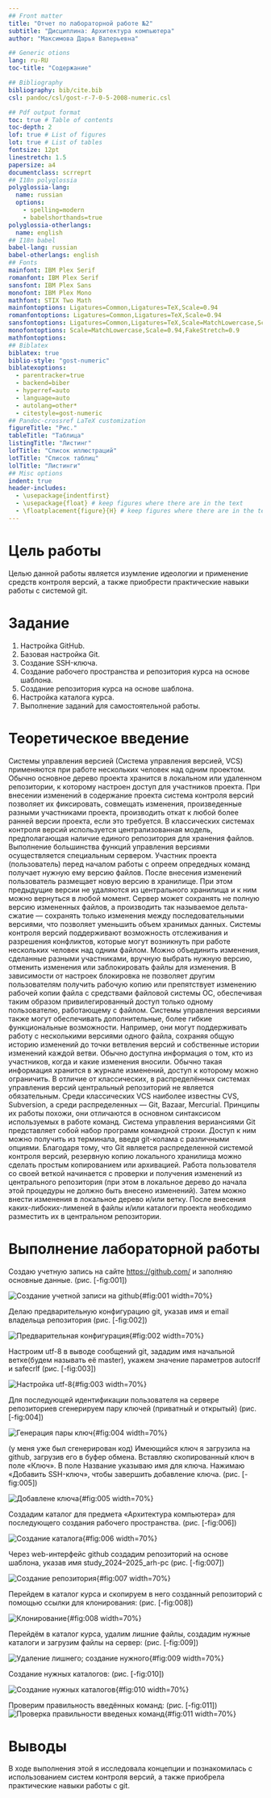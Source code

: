 ```yaml
---
## Front matter
title: "Отчет по лабораторной работе №2"
subtitle: "Дисциплина: Архитектура компьютера"
author: "Максимова Дарья Валерьевна"

## Generic otions
lang: ru-RU
toc-title: "Содержание"

## Bibliography
bibliography: bib/cite.bib
csl: pandoc/csl/gost-r-7-0-5-2008-numeric.csl

## Pdf output format
toc: true # Table of contents
toc-depth: 2
lof: true # List of figures
lot: true # List of tables
fontsize: 12pt
linestretch: 1.5
papersize: a4
documentclass: scrreprt
## I18n polyglossia
polyglossia-lang:
  name: russian
  options:
	- spelling=modern
	- babelshorthands=true
polyglossia-otherlangs:
  name: english
## I18n babel
babel-lang: russian
babel-otherlangs: english
## Fonts
mainfont: IBM Plex Serif
romanfont: IBM Plex Serif
sansfont: IBM Plex Sans
monofont: IBM Plex Mono
mathfont: STIX Two Math
mainfontoptions: Ligatures=Common,Ligatures=TeX,Scale=0.94
romanfontoptions: Ligatures=Common,Ligatures=TeX,Scale=0.94
sansfontoptions: Ligatures=Common,Ligatures=TeX,Scale=MatchLowercase,Scale=0.94
monofontoptions: Scale=MatchLowercase,Scale=0.94,FakeStretch=0.9
mathfontoptions:
## Biblatex
biblatex: true
biblio-style: "gost-numeric"
biblatexoptions:
  - parentracker=true
  - backend=biber
  - hyperref=auto
  - language=auto
  - autolang=other*
  - citestyle=gost-numeric
## Pandoc-crossref LaTeX customization
figureTitle: "Рис."
tableTitle: "Таблица"
listingTitle: "Листинг"
lofTitle: "Список иллюстраций"
lotTitle: "Список таблиц"
lolTitle: "Листинги"
## Misc options
indent: true
header-includes:
  - \usepackage{indentfirst}
  - \usepackage{float} # keep figures where there are in the text
  - \floatplacement{figure}{H} # keep figures where there are in the text
---
```


# Цель работы

Целью данной работы является изумление идеологии и применение средств контроля версий, а также приобрести практические навыки работы с системой git.

# Задание

1. Настройка GitHub.
1. Базовая настройка Git.
1. Создание SSH-ключа.
1. Создание рабочего пространства и репозитория курса на основе шаблона.
1. Создание репозитория курса на основе шаблона.
1. Настройка каталога курса.
1. Выполнение заданий для самостоятельной работы.

# Теоретическое введение

Системы управления версией (Система управления версией, VCS) применяются при работе нескольких человек над одним проектом. Обычно основное дерево проекта хранится в локальном или удаленном репозитории, к которому настроен доступ для участников проекта. При внесении изменений в содержание проекта система контроля версий позволяет их фиксировать, совмещать изменения, произведенные разными участниками проекта, производить откат к любой более ранней версии проекта, если это требуется. В классических системах контроля версий используется централизованная модель, предполагающая наличие единого репозитория для хранения файлов. Выполнение большинства функций управления версиями осуществляется специальным сервером. Участник проекта (пользователь) перед началом работы с опреем опредедных команд получает нужную ему версию файлов. После внесения изменений пользователь размещает новую версию в хранилище. При этом предыдущие версии не удаляются из центрального хранилища и к ним можно вернуться в любой момент. Сервер может сохранять не полную версию измененных файлов, а производить так называемое дельта-сжатие — сохранять только изменения между последовательными версиями, что позволяет уменьшить объем хранимых данных. Системы контроля версий поддерживают возможность отслеживания и разрешения конфликтов, которые могут возникнуть при работе нескольких человек над одним файлом. Можно объединить изменения, сделанные разными участниками, вручную выбрать нужную версию, отменить изменения или заблокировать файлы для изменения. В зависимости от настроек блокировка не позволяет другим пользователям получить рабочую копию или препятствует изменению рабочей копии файла с средствами файловой системы ОС, обеспечивая таким образом привилегированный доступ только одному пользователю, работающему с файлом. Системы управления версиями также могут обеспечивать дополнительные, более гибкие функциональные возможности. Например, они могут поддерживать работу с несколькими версиями одного файла, сохраняя общую историю изменений до точки ветвления версий и собственные истории изменений каждой ветви. Обычно доступна информация о том, кто из участников, когда и какие изменения вносили. Обычно такая информация хранится в журнале изменений, доступ к которому можно ограничить. В отличие от классических, в распределённых системах управления версий центральный репозиторий не является обязательным. Среди классических VCS наиболее известны CVS, Subversion, а среди распределенных — Git, Bazaar, Mercurial. Принципы их работы похожи, они отличаются в основном синтаксисом используемых в работе команд. Система управления вериансиями Git представляет собой набор программ командной строки. Доступ к ним можно получить из терминала, введя git-колама с различными опциями. Благодаря тому, что Git является распределенной системой контроля версий, резервную копию локального хранилища можно сделать простым копированием или архивацией. Работа пользователя со своей веткой начинается с проверки и получения изменений из центрального репозитория (при этом в локальное дерево до начала этой процедуры не должно быть внесено изменений). Затем можно внести изменения в локальное дерево и/или ветку. После внесения каких-либоких-лименей в файлы и/или каталоги проекта необходимо разместить их в центральном репозитории.

# Выполнение лабораторной работы

Создаю учетную запись на сайте https://github.com/ и заполняю основные данные. (рис. [-fig:001])

![Создание учетной записи на github](image/1.jpg){#fig:001 width=70%}

Делаю предварительную конфигурацию git, указав имя и email владельца репозитория (рис. [-fig:002])

![Предварительная конфигурация](image/2.jpg){#fig:002 width=70%}

Настроим utf-8 в выводе сообщений git, зададим имя начальной ветке(будем называть её master), укажем значение параметров autocrlf и safecrlf (рис. [-fig:003])

![Настройка utf-8](image/3.jpg){#fig:003 width=70%}

Для последующей идентификации пользователя на сервере репозиториев сгенерируем пару ключей (приватный и открытый) (рис. [-fig:004])

![Генерация пары ключ](image/4.jpg){#fig:004 width=70%}

(у меня уже был сгенерирован код)
Имеющийся ключ я загрузила на github, загрузив его в буфер обмена. Вставляю скопированный ключ в поле «Ключ». В поле Название указываю имя для ключа. Нажимаю «Добавить SSH-ключ», чтобы завершить добавление ключа. (рис. [-fig:005])

![Добавлене ключа](image/5.jpg){#fig:005 width=70%}

Создадим каталог для предмета «Архитектура компьютера» для последующего создания рабочего пространства. (рис. [-fig:006])

![Создание каталога](image/6.jpg){#fig:006 width=70%}

Через web-интерфейс github создадим репозиторий на основе шаблона, указав имя study_2024–2025_arh-рс (рис. [-fig:007])

![Создание репозитория](image/7.jpg){#fig:007 width=70%}

Перейдем в каталог курса и скопируем в него созданный репозиторий с помощью ссылки для клонирования: (рис. [-fig:008])

![Клонирование](image/8.jpg){#fig:008 width=70%}

Перейдём в каталог курса, удалим лишние файлы, создадим нужные каталоги и загрузим файлы на сервер: (рис. [-fig:009])

![Удаление лишнего; создание нужного](image/9.jpg){#fig:009 width=70%}

Создание нужных каталогов: (рис. [-fig:010])

![Создание нужных каталогов](image/10.jpg){#fig:010 width=70%}

Проверим правильность введённых команд: (рис. [-fig:011])
![Проверка правильности введеных команд](image/11.jpg){#fig:011 width=70%}

# Выводы

В ходе выполнения этой я исследовала концепции и познакомилась с использованием систем контроля версий, а также приобрела практические навыки работы с git.
